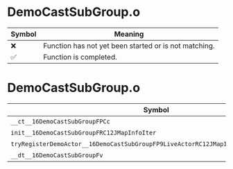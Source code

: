 # DemoCastSubGroup.o
| Symbol | Meaning 
| ------------- | ------------- 
| :x: | Function has not yet been started or is not matching. 
| :white_check_mark: | Function is completed. 


# DemoCastSubGroup.o
| Symbol | Decompiled? |
| ------------- | ------------- |
| `__ct__16DemoCastSubGroupFPCc` | :x: |
| `init__16DemoCastSubGroupFRC12JMapInfoIter` | :x: |
| `tryRegisterDemoActor__16DemoCastSubGroupFP9LiveActorRC12JMapInfoIterRC10JMapIdInfo` | :x: |
| `__dt__16DemoCastSubGroupFv` | :x: |
